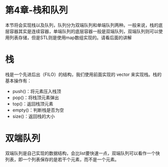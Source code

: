 # 第4章-栈和队列
本节将会实现栈以及队列，队列分为双端队列和单端队列两种。一般来说，栈的底层容器其实是连续容器，单端队列的底层容器一般是双端队列，双端队列则可以使用列表存储，但是STL则是使用map数组实现的。请看后面的讲解

# 栈

栈是一个先进后出（FILO）的结构，我们使用前面实现的 vector 来实现栈。栈的基本操作有：

- push()：将元素压入栈顶
- pop()：将栈顶元素弹出
- top()：返回栈顶元素
- empty()：判断栈是否为空
- size()：返回栈的大小



# 双端队列

双端队列是自己实现的数据结构，会比list要快速一点，双端队列可以看作一个快列表，即一个列表保存的是若干个元素，而不是一个元素。
